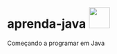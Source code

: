 # aprenda-java <img src="https://cloud.githubusercontent.com/assets/5144593/26386459/4639e3f6-401d-11e7-8fc4-3c172630ca74.png" width="48">
Começando a programar em Java
